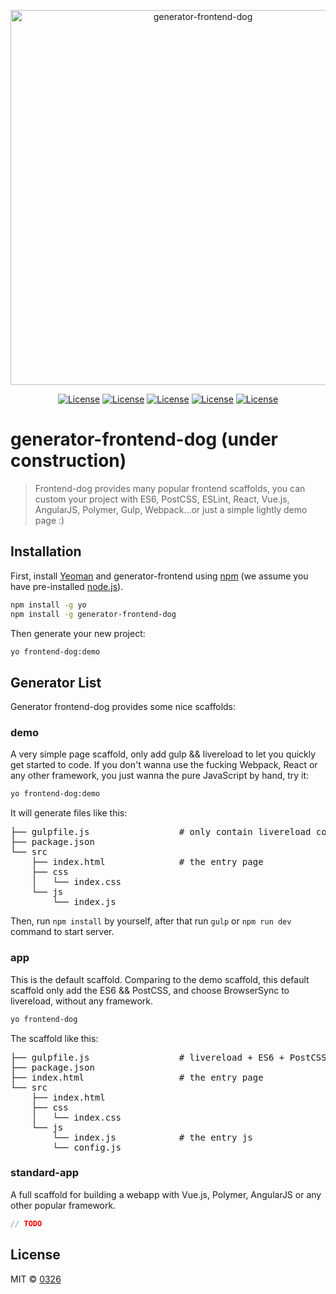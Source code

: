 
<p align="center">
<img width="600" src="http://7xp4vm.com1.z0.glb.clouddn.com/generator-frontend-dog.png" alt="generator-frontend-dog">
</p>
<p align="center">
<a href="https://npmjs.org/package/generator-frontend"><img src="https://badge.fury.io/js/generator-frontend.svg" alt="License"></a>
<a href="https://travis-ci.org/0326/generator-frontend"><img src="https://travis-ci.org/0326/generator-frontend.svg?branch=master" alt="License"></a>
<a href="https://david-dm.org/0326/generator-frontend"><img src="https://david-dm.org/0326/generator-frontend.svg?theme=shields.io" alt="License"></a>
<a href="https://coveralls.io/r/0326/generator-frontend"><img src="https://coveralls.io/repos/0326/generator-frontend/badge.svg" alt="License"></a>
<a href="https://www.npmjs.com/package/vue"><img src="https://img.shields.io/npm/l/vue.svg" alt="License"></a>
</p>

# generator-frontend-dog (under construction)
> Frontend-dog provides many popular frontend scaffolds, you can custom your project with ES6, PostCSS, ESLint, React, Vue.js, AngularJS, Polymer, Gulp, Webpack...or just a simple lightly demo page :)

## Installation

First, install [Yeoman](http://yeoman.io) and generator-frontend using [npm](https://www.npmjs.com/) (we assume you have pre-installed [node.js](https://nodejs.org/)).

```bash
npm install -g yo
npm install -g generator-frontend-dog
```

Then generate your new project:

```bash
yo frontend-dog:demo
```

## Generator List
Generator frontend-dog provides some nice scaffolds:

### demo
A very simple page scaffold, only add gulp && livereload to let you quickly get started to code. If you don't 
wanna use the fucking Webpack, React or any other framework, you just wanna the pure JavaScript by hand, try it:
```bash
yo frontend-dog:demo
```
It will generate files like this:
<pre>
├── gulpfile.js                 # only contain livereload config
├── package.json
└── src
    ├── index.html              # the entry page
    ├── css
    │   └── index.css
    └── js
        └── index.js
</pre>

Then, run `npm install` by yourself, after that run `gulp` or `npm run dev` command to start server.

### app
This is the default scaffold. Comparing to the demo scaffold, this default scaffold only add the ES6 && PostCSS, 
and choose BrowserSync to livereload, without any framework.
```bash
yo frontend-dog
```
The scaffold like this:
<pre>
├── gulpfile.js                 # livereload + ES6 + PostCSS
├── package.json
├── index.html                  # the entry page
└── src
    ├── index.html              
    ├── css
    │   └── index.css
    └── js
        └── index.js            # the entry js
        └── config.js
</pre>



### standard-app
A full scaffold for building a webapp with Vue.js, Polymer, AngularJS or any other popular framework.
```javascript
// TODO
```

## License

MIT © [0326](https://github.com/0326)

